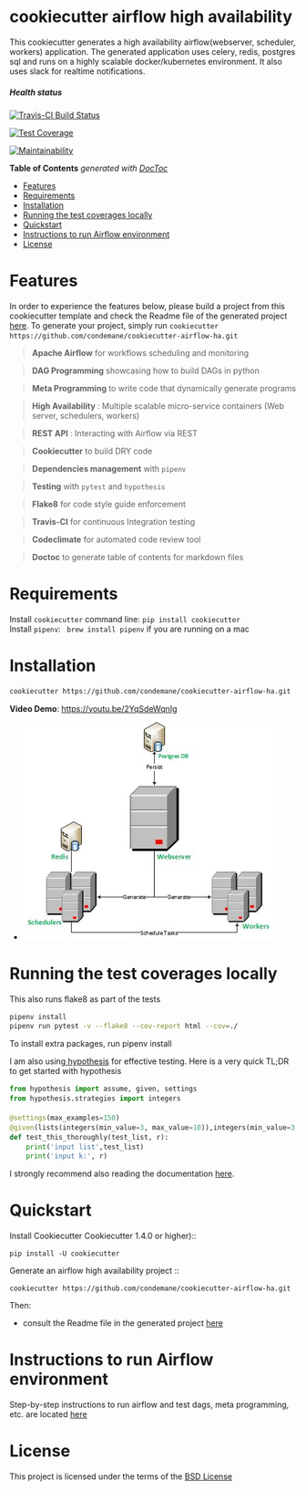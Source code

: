 
# cookiecutter airflow high availability

This cookiecutter generates a high availability airflow(webserver, scheduler, workers) application. 
The generated application uses celery, redis, postgres sql and runs on a highly scalable docker/kubernetes environment. 
It also uses slack for realtime notifications.

##### Health status
[![Travis-CI Build Status](https://travis-ci.com/condemane/cookiecutter-airflow-ha.svg?branch=master)](https://travis-ci.com/condemane/cookiecutter-airflow-ha)

[![Test Coverage](https://api.codeclimate.com/v1/badges/2babb53ece2cdf5f26b5/test_coverage)](https://codeclimate.com/repos/5df69446d07d92016300451e/test_coverage)

[![Maintainability](https://api.codeclimate.com/v1/badges/2babb53ece2cdf5f26b5/maintainability)](https://codeclimate.com/repos/5df69446d07d92016300451e/maintainability)


<!-- START doctoc generated TOC please keep comment here to allow auto update -->
<!-- DON'T EDIT THIS SECTION, INSTEAD RE-RUN doctoc TO UPDATE -->
**Table of Contents**  *generated with [DocToc](https://github.com/thlorenz/doctoc)*

- [Features](#features)
- [Requirements](#requirements)
- [Installation](#installation)
- [Running the test coverages locally](#running-the-test-coverages-locally)
- [Quickstart](#quickstart)
- [Instructions to run Airflow environment](#instructions-to-run-airflow-environment)
- [License](#license)

<!-- END doctoc generated TOC please keep comment here to allow auto update -->

# Features
In order to experience the features below, please build a project from this cookiecutter template and 
check the Readme file of the generated project [here](%7B%7Bcookiecutter.repo_name%7D%7D/Readme.md).
To generate your project, simply run ```cookiecutter https://github.com/condemane/cookiecutter-airflow-ha.git```

> **Apache Airflow**  for workflows scheduling and monitoring

> **DAG Programming**  showcasing how to build DAGs in python

> **Meta Programming**  to write code that dynamically generate programs

> **High Availability** : Multiple scalable micro-service containers (Web server, schedulers, workers)

> **REST API** : Interacting with Airflow via REST

> **Cookiecutter** to build DRY code

> **Dependencies management** with ``pipenv``

> **Testing**  with  ``pytest`` and ``hypothesis``

> **Flake8**  for code style guide enforcement

> **Travis-CI**  for continuous Integration testing

> **Codeclimate**  for automated code review tool

> **Doctoc**  to generate table of contents for markdown files



# Requirements
Install `cookiecutter` command line: `pip install cookiecutter`     
Install `pipenv`: ` brew install pipenv` if you are running on a mac


# Installation
```bash 
cookiecutter https://github.com/condemane/cookiecutter-airflow-ha.git
```

**Video Demo**: https://youtu.be/2YqSdeWqnIg
* [![Video Demo](./img/ArchitectureDiagram.jpg)](https://youtu.be/2YqSdeWqnIg)


# Running the test coverages locally

This also runs flake8 as part of the tests
```bash
pipenv install
pipenv run pytest -v --flake8 --cov-report html --cov=./
```
To install extra packages, run pipenv install <package name>

I am also using[ hypothesis](https://hypothesis.works/hypothesis) for effective testing. Here is a very quick TL;DR 
to get started with hypothesis
```python
from hypothesis import assume, given, settings
from hypothesis.strategies import integers

@settings(max_examples=150)
@given(lists(integers(min_value=3, max_value=10)),integers(min_value=3, max_value=10))
def test_this_thoroughly(test_list, r):
    print('input list',test_list)
    print('input k:', r)
```

I strongly recommend also reading the documentation [here](https://hypothesis.readthedocs.io/en/latest/).


# Quickstart

Install Cookiecutter Cookiecutter 1.4.0 or higher)::

    pip install -U cookiecutter

Generate an airflow high availability project ::

    cookiecutter https://github.com/condemane/cookiecutter-airflow-ha.git

Then:

* consult the Readme file in the generated project [here](%7B%7Bcookiecutter.repo_name%7D%7D/Readme.md)

# Instructions to run Airflow environment
Step-by-step instructions to run airflow and test dags, meta programming, etc. are located 
[here](%7B%7Bcookiecutter.repo_name%7D%7D/Readme.md)

# License
This project is licensed under the terms of the [BSD License](/LICENSE)
